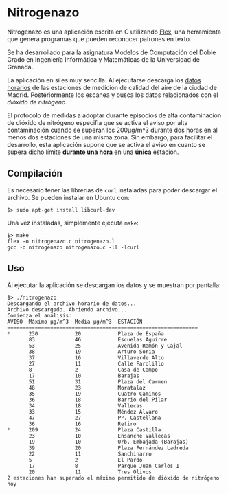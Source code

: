 # Nitrogenazo

Nitrogenazo es una aplicación escrita en C utilizando [Flex](https://github.com/westes/flex), una herramienta que genera programas que pueden reconocer patrones en texto.

Se ha desarrollado para la asignatura Modelos de Computación del Doble Grado en Ingeniería Informática y Matemáticas de la Universidad de Granada.

La aplicación en sí es muy sencilla. Al ejecutarse descarga los [datos horarios](http://www.mambiente.munimadrid.es/opendata/horario.txt) de las estaciones de medición de calidad del aire de la ciudad de Madrid. Posteriormente los escanea y busca los datos relacionados con el *dióxido de nitrógeno*.

El protocolo de medidas a adoptar durante episodios de alta contaminación de dióxido de nitrógeno especifia que se activa el aviso por alta contaminación cuando se superan los 200µg/m^3 durante dos horas en al menos dos estaciones de una misma zona. Sin embargo, para facilitar el desarrollo, esta aplicación supone que se activa el aviso en cuanto se supera dicho límite **durante una hora** en una **única** estación.

## Compilación

Es necesario tener las librerías de `curl` instaladas para poder descargar el archivo. Se pueden instalar en Ubuntu con:

```
$> sudo apt-get install libcurl-dev
```

Una vez instaladas, simplemente ejecuta `make`:

```
$> make
flex -o nitrogenazo.c nitrogenazo.l
gcc -o nitrogenazo nitrogenazo.c -ll -lcurl
```

## Uso

Al ejecutar la aplicación se descargan los datos y se muestran por pantalla:

```
$> ./nitrogenazo
Descargando el archivo horario de datos...
Archivo descargado. Abriendo archivo...
Comienza el análisis:
AVISO  Máximo µg/m^3  Media µg/m^3  ESTACIÓN
==============================================================
*      230            20            Plaza de España
       83             46            Escuelas Aguirre
       53             25            Avenida Ramón y Cajal
       38             19            Arturo Soria
       37             16            Villaverde Alto
       27             11            Calle Farolillo
       8              2             Casa de Campo
       17             10            Barajas
       51             31            Plaza del Carmen
       48             23            Moratalaz
       35             19            Cuatro Caminos
       36             18            Barrio del Pilar
       34             18            Vallecas
       33             15            Méndez Álvaro
       47             27            Pº. Castellana
       36             16            Retiro
*      209            24            Plaza Castilla
       23             10            Ensanche Vallecas
       19             10            Urb. Embajada (Barajas)
       39             20            Plaza Fernández Ladreda
       22             11            Sanchinarro
       5              2             El Pardo
       17             8             Parque Juan Carlos I
       20             11            Tres Olivos
2 estaciones han superado el máximo permitido de dióxido de nitrógeno hoy
```
